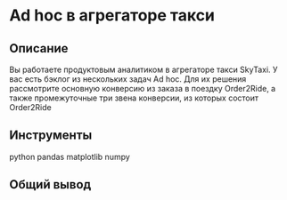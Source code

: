 # Ad hoc в агрегаторе такси
## Описание
Вы работаете продуктовым аналитиком в агрегаторе такси SkyTaxi.
У вас есть бэклог из нескольких задач Ad hoc.
Для их решения рассмотрите основную конверсию из заказа в поездку Order2Ride, а также промежуточные три звена конверсии, из которых состоит Order2Ride 
## Инструменты
python
pandas
matplotlib
numpy
## Общий вывод
